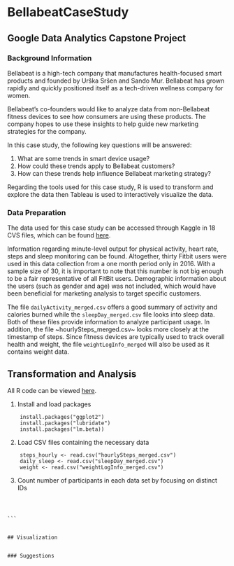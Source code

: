 # BellabeatCaseStudy

## Google Data Analytics Capstone Project

### Background Information 

Bellabeat is a high-tech company that manufactures health-focused smart products and founded by Urška Sršen and Sando Mur. Bellabeat has grown rapidly and quickly positioned itself as a tech-driven wellness company for women.

Bellabeat’s co-founders would like to analyze data from non-Bellabeat fitness devices to see how consumers are using these products. The company hopes to use these insights to help guide new marketing strategies for the company.

In this case study, the following key questions will be answered:
1. What are some trends in smart device usage?
2. How could these trends apply to Bellabeat customers?
3. How can these trends help influence Bellabeat marketing strategy?

Regarding the tools used for this case study, R is used to transform and explore the data then Tableau is used to interactively visualize the data.

### Data Preparation 

The data used for this case study can be accessed through Kaggle in 18 CVS files, which can be found [here](https://www.kaggle.com/datasets/arashnic/fitbit).

Information regarding minute-level output for physical activity, heart rate, steps and sleep monitoring can be found. Altogether, thirty Fitbit users were used in this data collection from a one month period only in 2016. With a sample size of 30, it is important to note that this number is not big enough to be a fair representative of all FitBit users. Demographic information about the users (such as gender and age) was not included, which would have been beneficial for marketing analysis to target specific customers.

The file `dailyActivity_merged.csv` offers a good summary of activity and calories burned while the `sleepDay_merged.csv` file looks into sleep data. Both of these files provide information to analyze participant usage. In addition, the file ~hourlySteps_merged.csv~ looks more closely at the timestamp of steps. Since fitness devices are typically used to track overall health and weight, the file `weightLogInfo_merged` will also be used as it contains weight data.

## Transformation and Analysis

All R code can be viewed [here](URL). 

1. Install and load packages
``` install.packages("tidyverse")
    install.packages("ggplot2")
    install.packages("lubridate")
    install.packages("lm.beta))
```

2. Load CSV files containing the necessary data
``` activity <- read.csv("dailyActivity_merged.csv")
    steps_hourly <- read.csv("hourlySteps_merged.csv")
    daily_sleep <- read.csv("sleepDay_merged.csv")
    weight <- read.csv("weightLogInfo_merged.csv")
```
3. Count number of participants in each data set by focusing on distinct IDs
``` n_distinct(daily_activity$Id)
```
``` ## [1] 33 
```

```n_distinct(hourly_steps$Id)
```
````## [1] 33
```
   

## Visualization


### Suggestions
